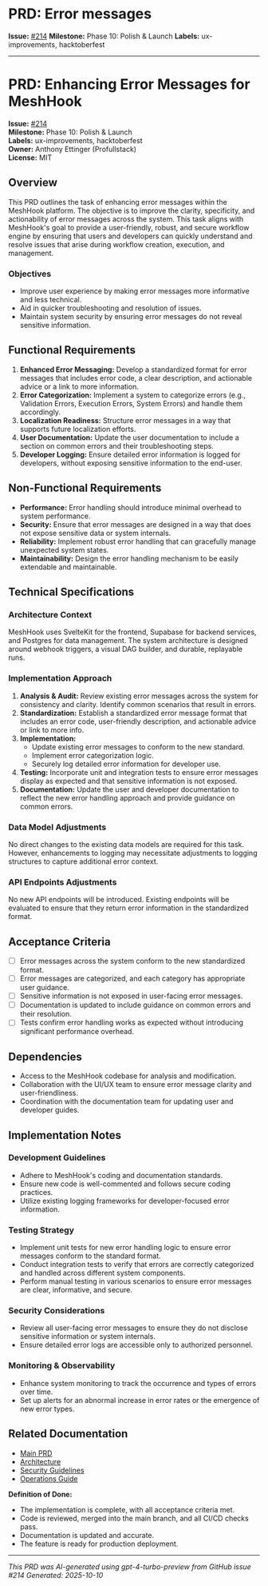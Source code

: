 # PRD: Error messages

**Issue:** [#214](https://github.com/profullstack/meshhook/issues/214)
**Milestone:** Phase 10: Polish & Launch
**Labels:** ux-improvements, hacktoberfest

---

# PRD: Enhancing Error Messages for MeshHook

**Issue:** [#214](https://github.com/profullstack/meshhook/issues/214)  
**Milestone:** Phase 10: Polish & Launch  
**Labels:** ux-improvements, hacktoberfest  
**Owner:** Anthony Ettinger (Profullstack)  
**License:** MIT  

## Overview

This PRD outlines the task of enhancing error messages within the MeshHook platform. The objective is to improve the clarity, specificity, and actionability of error messages across the system. This task aligns with MeshHook's goal to provide a user-friendly, robust, and secure workflow engine by ensuring that users and developers can quickly understand and resolve issues that arise during workflow creation, execution, and management.

### Objectives

- Improve user experience by making error messages more informative and less technical.
- Aid in quicker troubleshooting and resolution of issues.
- Maintain system security by ensuring error messages do not reveal sensitive information.

## Functional Requirements

1. **Enhanced Error Messaging:** Develop a standardized format for error messages that includes error code, a clear description, and actionable advice or a link to more information.
2. **Error Categorization:** Implement a system to categorize errors (e.g., Validation Errors, Execution Errors, System Errors) and handle them accordingly.
3. **Localization Readiness:** Structure error messages in a way that supports future localization efforts.
4. **User Documentation:** Update the user documentation to include a section on common errors and their troubleshooting steps.
5. **Developer Logging:** Ensure detailed error information is logged for developers, without exposing sensitive information to the end-user.

## Non-Functional Requirements

- **Performance:** Error handling should introduce minimal overhead to system performance.
- **Security:** Ensure that error messages are designed in a way that does not expose sensitive data or system internals.
- **Reliability:** Implement robust error handling that can gracefully manage unexpected system states.
- **Maintainability:** Design the error handling mechanism to be easily extendable and maintainable.

## Technical Specifications

### Architecture Context

MeshHook uses SvelteKit for the frontend, Supabase for backend services, and Postgres for data management. The system architecture is designed around webhook triggers, a visual DAG builder, and durable, replayable runs.

### Implementation Approach

1. **Analysis & Audit:** Review existing error messages across the system for consistency and clarity. Identify common scenarios that result in errors.
2. **Standardization:** Establish a standardized error message format that includes an error code, user-friendly description, and actionable advice or link to more info.
3. **Implementation:** 
    - Update existing error messages to conform to the new standard.
    - Implement error categorization logic.
    - Securely log detailed error information for developer use.
4. **Testing:** Incorporate unit and integration tests to ensure error messages display as expected and that sensitive information is not exposed.
5. **Documentation:** Update the user and developer documentation to reflect the new error handling approach and provide guidance on common errors.

### Data Model Adjustments

No direct changes to the existing data models are required for this task. However, enhancements to logging may necessitate adjustments to logging structures to capture additional error context.

### API Endpoints Adjustments

No new API endpoints will be introduced. Existing endpoints will be evaluated to ensure that they return error information in the standardized format.

## Acceptance Criteria

- [ ] Error messages across the system conform to the new standardized format.
- [ ] Error messages are categorized, and each category has appropriate user guidance.
- [ ] Sensitive information is not exposed in user-facing error messages.
- [ ] Documentation is updated to include guidance on common errors and their resolution.
- [ ] Tests confirm error handling works as expected without introducing significant performance overhead.

## Dependencies

- Access to the MeshHook codebase for analysis and modification.
- Collaboration with the UI/UX team to ensure error message clarity and user-friendliness.
- Coordination with the documentation team for updating user and developer guides.

## Implementation Notes

### Development Guidelines

- Adhere to MeshHook's coding and documentation standards.
- Ensure new code is well-commented and follows secure coding practices.
- Utilize existing logging frameworks for developer-focused error information.

### Testing Strategy

- Implement unit tests for new error handling logic to ensure error messages conform to the standard format.
- Conduct integration tests to verify that errors are correctly categorized and handled across different system components.
- Perform manual testing in various scenarios to ensure error messages are clear, informative, and secure.

### Security Considerations

- Review all user-facing error messages to ensure they do not disclose sensitive information or system internals.
- Ensure detailed error logs are accessible only to authorized personnel.

### Monitoring & Observability

- Enhance system monitoring to track the occurrence and types of errors over time.
- Set up alerts for an abnormal increase in error rates or the emergence of new error types.

## Related Documentation

- [Main PRD](../PRD.md)
- [Architecture](../Architecture.md)
- [Security Guidelines](../Security.md)
- [Operations Guide](../Operations.md)

**Definition of Done:**

- The implementation is complete, with all acceptance criteria met.
- Code is reviewed, merged into the main branch, and all CI/CD checks pass.
- Documentation is updated and accurate.
- The feature is ready for production deployment.

---

*This PRD was AI-generated using gpt-4-turbo-preview from GitHub issue #214*
*Generated: 2025-10-10*
